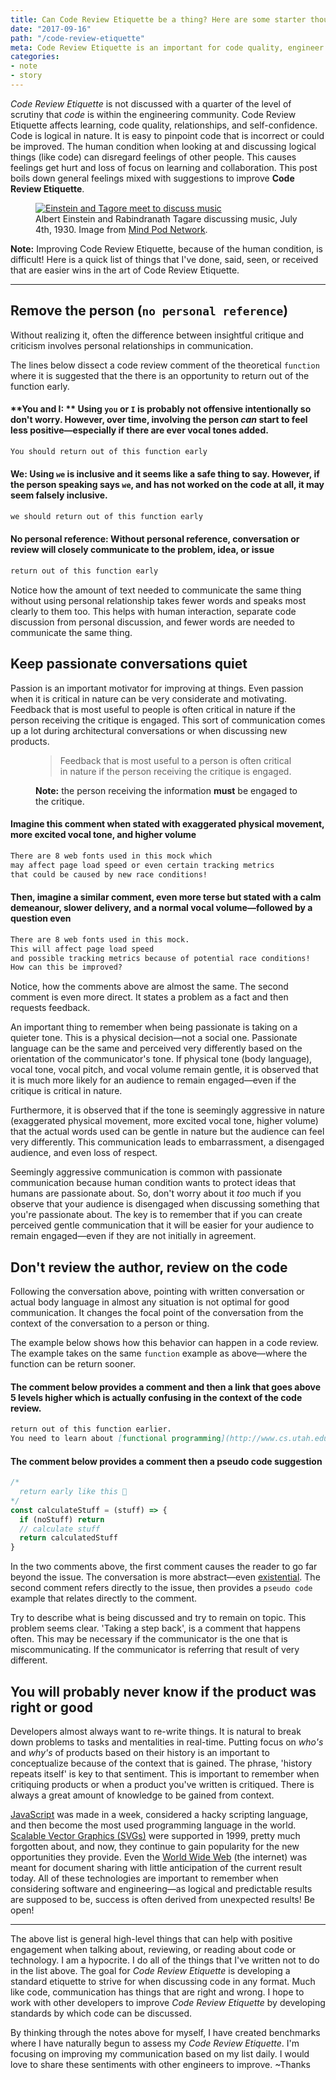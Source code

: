 ```yaml
---
title: Can Code Review Etiquette be a thing? Here are some starter thoughts on it.
date: "2017-09-16"
path: "/code-review-etiquette"
meta: Code Review Etiquette is an important for code quality, engineer happiness, and engineer growth—but is never talked about?
categories:
- note
- story
---
```


_Code Review Etiquette_ is not discussed with a quarter of the level of scrutiny that _code_ is within the engineering community. Code Review Etiquette affects learning, code quality, relationships, and self-confidence. Code is logical in nature. It is easy to pinpoint code that is incorrect or could be improved. The human condition when looking at and discussing logical things (like code) can disregard feelings of other people. This causes feelings get hurt and loss of focus on learning and collaboration. This post boils down general feelings mixed with suggestions to improve **Code Review Etiquette**.

<figure>
  <a href="https://www.mindpodnetwork.com/albert-einstein-rabindranath-tagore-discuss-music/">
    <img src="https://yowainwright.imgix.net/code-review-etiquette/einstein-tagore.jpg" alt="Einstein and Tagore meet to discuss music" />
  </a>
  <figcaption>Albert Einstein and Rabindranath Tagare discussing music, July 4th, 1930. Image from <a href="https://www.mindpodnetwork.com/">Mind Pod Network</a>.</figcaption>
</figure>
</a>

**Note:** Improving Code Review Etiquette, because of the human condition, is difficult! Here is a quick list of things that I've done, said, seen, or received that are easier wins in the art of Code Review Etiquette.

---

## Remove the person (`no personal reference`)

Without realizing it, often the difference between insightful critique and criticism involves personal relationships in communication.

The lines below dissect a code review comment of the theoretical `function` where it is suggested that the there is an opportunity to return out of the function early.

#### **You and I: ** Using `you` or `I` is probably not offensive intentionally so don't worry. However, over time, involving the person _can_ start to feel less positive—especially if there are ever vocal tones added.

```md
You should return out of this function early
```

#### **We:** Using `we` is inclusive and it seems like a safe thing to say. However, if the person speaking says `we`, and has not worked on the code at all, it may seem falsely inclusive.

```md
we should return out of this function early
```

#### **No personal reference:** Without personal reference, conversation or review will closely communicate to the problem, idea, or issue

```md
return out of this function early
```


Notice how the amount of text needed to communicate the same thing without using personal relationship takes fewer words and speaks most clearly to them too. This helps with human interaction, separate code discussion from personal discussion, and fewer words are needed to communicate the same thing.

## Keep passionate conversations quiet

Passion is an important motivator for improving at things. Even passion when it is critical in nature can be very considerate and motivating. Feedback that is most useful to people is often critical in nature if the person receiving the critique is engaged. This sort of communication comes up a lot during architectural conversations or when discussing new products.

<figure>
<blockquote>Feedback that is most useful to a person is often critical in nature if the person receiving the critique is engaged.</blockquote>
<figcaption><strong>Note:</strong> the person receiving the information <strong>must</strong> be engaged to the critique.</figcaption>
</figure>

#### Imagine this comment when stated with exaggerated physical movement, more excited vocal tone, and higher volume

```md
There are 8 web fonts used in this mock which
may affect page load speed or even certain tracking metrics
that could be caused by new race conditions!
```

#### Then, imagine a similar comment, even more terse but stated with a calm demeanour, slower delivery, and a normal vocal volume—followed by a question even

```md
There are 8 web fonts used in this mock.
This will affect page load speed
and possible tracking metrics because of potential race conditions!
How can this be improved?
```

Notice, how the comments above are almost the same. The second comment is even more direct. It states a problem as a fact and then requests feedback.

An important thing to remember when being passionate is taking on a quieter tone. This is a physical decision—not a social one. Passionate language can be the same and perceived very differently based on the orientation of the communicator's tone. If physical tone (body language), vocal tone, vocal pitch, and vocal volume remain gentle, it is observed that it is much more likely for an audience to remain engaged—even if the critique is critical in nature.

Furthermore, it is observed that if the tone is seemingly aggressive in nature (exaggerated physical movement, more excited vocal tone, higher volume) that the actual words used can be gentle in nature but the audience can feel very differently. This communication leads to embarrassment, a disengaged audience, and even loss of respect.

Seemingly aggressive communication is common with passionate communication because human condition wants to protect ideas that humans are passionate about. So, don't worry about it _too_ much if you observe that your audience is disengaged when discussing something that you're passionate about. The key is to remember that if you can create perceived gentle communication that it will be easier for your audience to remain engaged—even if they are not initially in agreement.

## Don't review the author, review on the code

Following the conversation above, pointing with written conversation or actual body language in almost any situation is not optimal for good communication. It changes the focal point of the conversation from the context of the conversation to a person or thing.

The example below shows how this behavior can happen in a code review. The example takes on the same `function` example as above—where the function can be return sooner.

#### The comment below provides a comment and then a link that goes above 5 levels higher which is actually confusing in the context of the code review.

```md
return out of this function earlier.
You need to learn about [functional programming](http://www.cs.utah.edu/~germain/PPS/Topics/functions.html)
```

#### The comment below provides a comment then a pseudo code suggestion

```javascript
/*
  return early like this 🏁
*/
const calculateStuff = (stuff) => {
  if (noStuff) return
  // calculate stuff
  return calculatedStuff
}
```

In the two comments above, the first comment causes the reader to go far beyond the issue. The conversation is more abstract—even [existential](https://www.merriam-webster.com/dictionary/existential). The second comment refers directly to the issue, then provides a `pseudo code` example that relates directly to the comment.

Try to describe what is being discussed and try to remain on topic. This problem seems clear. 'Taking a step back', is a comment that happens often. This may be necessary if the communicator is the one that is miscommunicating. If the communicator is referring that result of very different.

## You will probably never know if the product was right or good

Developers almost always want to re-write things. It is natural to break down problems to tasks and mentalities in real-time. Putting focus on _who's_ and _why's_ of products based on their history is an important to conceptualize because of the context that is gained. The phrase, 'history repeats itself' is key to that sentiment. This is important to remember when critiquing products or when a product you've written is critiqued. There is always a great amount of knowledge to be gained from context.

[JavaScript](https://en.wikipedia.org/wiki/JavaScript#History) was made in a week, considered a hacky scripting language, and then become the most used programming language in the world. [Scalable Vector Graphics (SVGs)](https://en.wikipedia.org/wiki/Scalable_Vector_Graphics) were supported in 1999, pretty much forgotten about, and now, they continue to gain popularity for the new opportunities they provide. Even the [World Wide Web](https://en.wikipedia.org/wiki/World_Wide_Web) (the internet) was meant for document sharing with little anticipation of the current result today. All of these technologies are important to remember when considering software and engineering—as logical and predictable results are supposed to be, success is often derived from unexpected results! Be open!

---

The above list is general high-level things that can help with positive engagement when talking about, reviewing, or reading about code or technology. I am a hypocrite. I do all of the things that I've written not to do in the list above. The goal for _Code Review Etiquette_ is developing a standard etiquette to strive for when discussing code in any format. Much like code, communication has things that are right and wrong. I hope to work with other developers to improve _Code Review Etiquette_ by developing standards by which code can be discussed.

By thinking through the notes above for myself, I have created benchmarks where I have naturally begun to assess my _Code Review Etiquette_. I'm focusing on improving my communication based on my list daily. I would love to share these sentiments with other engineers to improve. ~Thanks
